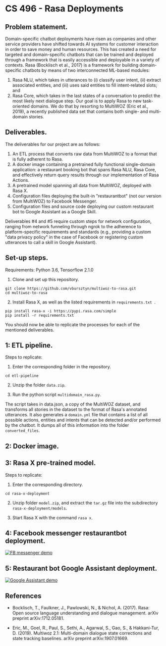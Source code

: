# CS 496 - Rasa Deployments
## Problem statement.
Domain-specific chatbot deployments have risen as companies and other service providers have shifted towards AI systems for customer interaction in order to save money and human resources. This has created a need for targeted and domain-specific chatbots that can be trained and deployed through a framework that is easily accessible and deployable in a variety of contexts. Rasa (Bocklisch et al., 2017) is a framework for building domain-specific chatbots by means of two interconnected ML-based modules:
1. Rasa NLU, which takes in utterances to (i) classify user intent, (ii) extract associated entities, and (iii) uses said entities to fill intent-related slots; and
2. Rasa Core, which takes in the last states of a conversation to predict the most likely next dialogue step.
Our goal is to apply Rasa to new task-oriented domains. We do that by resorting to MultiWOZ (Eric et al., 2019), a recently published data set that contains both single- and multi-domain stories.

## Deliverables.
The deliverables for our project are as follows:
1. An ETL process that converts raw data from MultiWOZ to a format that is fully adherent to Rasa.
2. A docker image containing a pretrained fully functional single-domain application: a restaurant booking bot that spans Rasa NLU, Rasa Core, and effectively return query results through our implementation of Rasa Actions.
3. A pretrained model spanning all data from MultiWOZ, deployed with Rasa X.
4. Configuration files deploying the built-in "restaurantbot" (not our version from MultiWOZ) to Facebook Messenger.
5. Configuration files and source code deploying our custom restaurant bot to Google Assistant as a Google Skill.

Deliverables #4 and #5 require custom steps for network configuration, ranging from network funneling through ngrok to the adherence to platform-specific requirements and standards (e.g., providing a custom "data privacy policy" in the case of Facebook or registering custom utterances to call a skill in Google Assistant).

## Set-up steps.

Requirements: Python 3.6, Tensorflow 2.1.0

1. Clone and set up this repository.
```
git clone https://github.com/vbursztyn/multiwoz-to-rasa.git
cd multiwoz-to-rasa
```

2. Install Rasa X, as well as the listed requirements in `requirements.txt `.
```
pip install rasa-x -i https://pypi.rasa.com/simple
pip install -r requirements.txt
```

You should now be able to replicate the processes for each of the mentioned deliverables.

## 1: ETL pipeline.

Steps to replicate:

1. Enter the corresponding folder in the repository.

```
cd etl-pipeline
```

2. Unzip the folder `data.zip`.

3. Run the python script `multidomain_rasa.py`.

The script takes in data.json, a copy of the MultiWOZ dataset, and transforms all stories in the dataset to the format of Rasa's annotated utterances. It also generates a `domain.yml` file that contains a list of all possible actions, entities and intents that can be detected and/or performed by the chatbot. It dumps all of this information into the folder `converted_files`.

## 2: Docker image.



## 3: Rasa X pre-trained model.

Steps to replicate:

1. Enter the corresponding directory.

```
cd rasa-x-deployment
```

2. Unzip folder `model.zip`, and extract the `tar.gz` file into the subdirectory `rasa-x-deployment/models`.

3. Start Rasa X with the command `rasa x`.

## 4: Facebook messenger restaurantbot deployment.

[![FB messenger demo](https://j.gifs.com/XL0gVo.gif)](https://www.youtube.com/watch?v=35YqSL8Oimg)

## 5: Restaurant bot Google Assistant deployment.

[![Google Assistant demo](https://j.gifs.com/Mw2RWR.gif)](https://www.youtube.com/watch?v=niHGCLBaflc)

## References
* Bocklisch, T., Faulkner, J., Pawlowski, N., & Nichol, A. (2017). Rasa: Open source language understanding and dialogue management. arXiv preprint arXiv:1712.05181.

* Eric, M., Goel, R., Paul, S., Sethi, A., Agarwal, S., Gao, S., & Hakkani-Tur, D. (2019). Multiwoz 2.1: Multi-domain dialogue state corrections and state tracking baselines. arXiv preprint arXiv:1907.01669.

